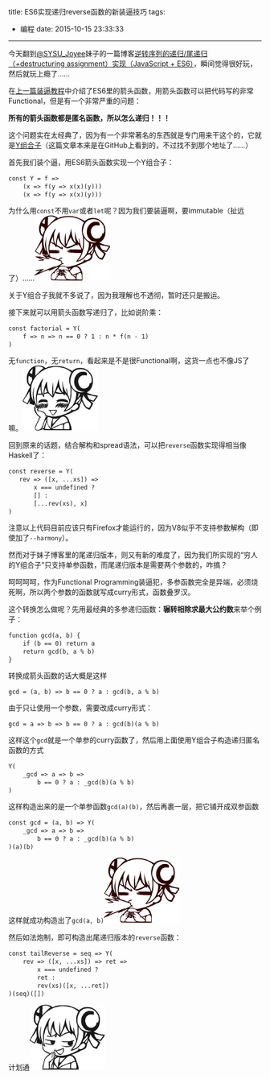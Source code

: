 title: ES6实现递归reverse函数的新装逼技巧
tags:
  - 编程
date: 2015-10-15 23:33:33
---

今天翻到[@SYSU_Joyee](http://weibo.com/joyeecheung)妹子的一篇博客[逆转序列的递归/尾递归（+destructuring assignment）实现（JavaScript + ES6）](http://www.cnblogs.com/joyeecheung/p/4216058.html)，瞬间觉得很好玩，然后就玩上瘾了……

<!-- more -->

在[上一篇装逼教程](/2015/10/14/curry-function-in-es6/)中介绍了ES6里的箭头函数，用箭头函数可以把代码写的非常Functional，但是有一个非常严重的问题：

**所有的箭头函数都是匿名函数，所以怎么递归！！！**

这个问题实在太经典了，因为有一个非常著名的东西就是专门用来干这个的，它就是[Y组合子](http://www.zhihu.com/question/21099081/answer/18830200)（这篇文章本来是在GitHub上看到的，不过找不到那个地址了……）

首先我们装个逼，用ES6箭头函数实现一个Y组合子：

```
const Y = f =>
    (x => f(y => x(x)(y)))
    (x => f(y => x(x)(y)))
```

为什么用`const`不用`var`或者`let`呢？因为我们要装逼啊，要immutable（扯远了）……![](/uploads/public/AC-1.png)

关于Y组合子我就不多说了，因为我理解也不透彻，暂时还只是搬运。

接下来就可以用箭头函数写递归了，比如说阶乘：

```
const factorial = Y(
    f => n => n == 0 ? 1 : n * f(n - 1)
)
```

无`function`，无`return`，看起来是不是很Functional啊，这货一点也不像JS了嘛。![](/uploads/public/AC-25.png)

回到原来的话题，结合解构和spread语法，可以把`reverse`函数实现得相当像Haskell了：

```
const reverse = Y(
   rev => ([x, ...xs]) =>
       x === undefined ?
       [] :
       [...rev(xs), x]
)
```

注意以上代码目前应该只有Firefox才能运行的，因为V8似乎不支持参数解构（即使加了`--harmony`）。

然而对于妹子博客里的尾递归版本，则又有新的难度了，因为我们所实现的“穷人的Y组合子”只支持单参函数，而尾递归版本是需要两个参数的，咋搞？

呵呵呵呵，作为Functional Programming装逼犯，多参函数完全是异端，必须烧死啊，所以两个参数的函数就写成curry形式，函数叠罗汉。

这个转换怎么做呢？先用最经典的多参递归函数：**辗转相除求最大公约数**来举个例子：

```
function gcd(a, b) {
    if (b == 0) return a
    return gcd(b, a % b)
}
```

转换成箭头函数的话大概是这样

```
gcd = (a, b) => b == 0 ? a : gcd(b, a % b)
```

由于只让使用一个参数，需要改成curry形式：

```
gcd = a => b => b == 0 ? a : gcd(b)(a % b)
```

这样这个`gcd`就是一个单参的curry函数了，然后用上面使用Y组合子构造递归匿名函数的方式

```
Y(
    _gcd => a => b =>
        b == 0 ? a : _gcd(b)(a % b)
)
```
这样构造出来的是一个单参函数`gcd(a)(b)`，然后再裹一层，把它铺开成双参函数

```
const gcd = (a, b) => Y(
    _gcd => a => b =>
        b == 0 ? a : _gcd(b)(a % b)
)(a)(b)
```

这样就成功构造出了`gcd(a, b)`![](/uploads/public/AC-1.png)

然后如法炮制，即可构造出尾递归版本的`reverse`函数：

```
const tailReverse = seq => Y(
    rev => ([x, ...xs]) => ret =>
        x === undefined ?
        ret :
        rev(xs)([x, ...ret])
)(seq)([])
```

计划通![](/uploads/public/AC-49.png)